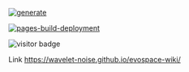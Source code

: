 [![generate](https://github.com/wavelet-noise/evospace-wiki/actions/workflows/generate.yml/badge.svg)](https://github.com/wavelet-noise/evospace-wiki/actions/workflows/generate.yml)

[![pages-build-deployment](https://github.com/wavelet-noise/evospace-wiki/actions/workflows/pages/pages-build-deployment/badge.svg)](https://github.com/wavelet-noise/evospace-wiki/actions/workflows/pages/pages-build-deployment)

![visitor badge](https://visitor-badge.glitch.me/badge?page_id=wavelet-noise.evospace-wiki)

Link https://wavelet-noise.github.io/evospace-wiki/
